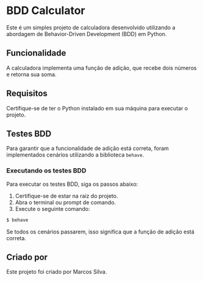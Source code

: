 # BDD Calculator

Este é um simples projeto de calculadora desenvolvido utilizando a abordagem de Behavior-Driven Development (BDD) em Python.

## Funcionalidade

A calculadora implementa uma função de adição, que recebe dois números e retorna sua soma.

## Requisitos

Certifique-se de ter o Python instalado em sua máquina para executar o projeto.

## Testes BDD

Para garantir que a funcionalidade de adição está correta, foram implementados cenários utilizando a biblioteca `behave`.

### Executando os testes BDD

Para executar os testes BDD, siga os passos abaixo:

1. Certifique-se de estar na raiz do projeto.
2. Abra o terminal ou prompt de comando.
3. Execute o seguinte comando:

```bash
$ behave
```

Se todos os cenários passarem, isso significa que a função de adição está correta.

## Criado por

Este projeto foi criado por Marcos Silva.